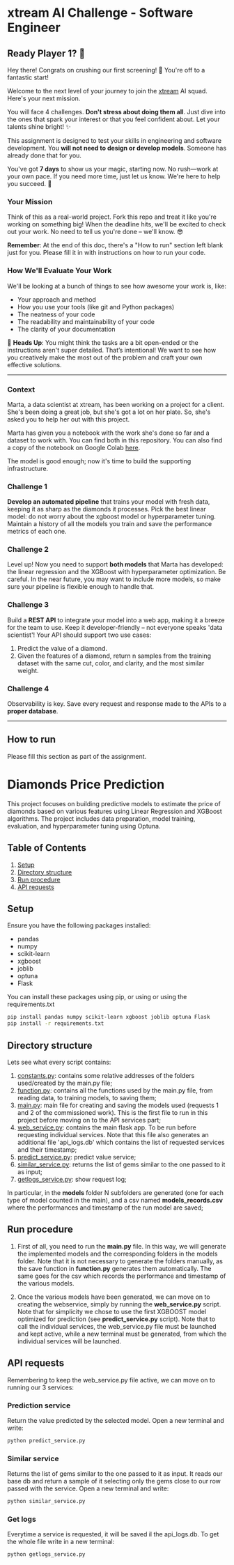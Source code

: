 # xtream AI Challenge - Software Engineer

## Ready Player 1? 🚀

Hey there! Congrats on crushing our first screening! 🎉 You're off to a fantastic start!

Welcome to the next level of your journey to join the [xtream](https://xtreamers.io) AI squad. Here's your next mission.

You will face 4 challenges. **Don't stress about doing them all**. Just dive into the ones that spark your interest or that you feel confident about. Let your talents shine bright! ✨

This assignment is designed to test your skills in engineering and software development. You **will not need to design or develop models**. Someone has already done that for you. 

You've got **7 days** to show us your magic, starting now. No rush—work at your own pace. If you need more time, just let us know. We're here to help you succeed. 🤝

### Your Mission
[comment]: # (Well, well, well. Nice to see you around! You found an Easter Egg! Put the picture of an iguana at the beginning of the "How to Run" section, just to let us know. And have fun with the challenges! 🦎)

Think of this as a real-world project. Fork this repo and treat it like you're working on something big! When the deadline hits, we'll be excited to check out your work. No need to tell us you're done – we'll know. 😎

**Remember**: At the end of this doc, there's a "How to run" section left blank just for you. Please fill it in with instructions on how to run your code.

### How We'll Evaluate Your Work

We'll be looking at a bunch of things to see how awesome your work is, like:

* Your approach and method
* How you use your tools (like git and Python packages)
* The neatness of your code
* The readability and maintainability of your code
* The clarity of your documentation

🚨 **Heads Up**: You might think the tasks are a bit open-ended or the instructions aren't super detailed. That’s intentional! We want to see how you creatively make the most out of the problem and craft your own effective solutions.

---

### Context

Marta, a data scientist at xtream, has been working on a project for a client. She's been doing a great job, but she's got a lot on her plate. So, she's asked you to help her out with this project.

Marta has given you a notebook with the work she's done so far and a dataset to work with. You can find both in this repository.
You can also find a copy of the notebook on Google Colab [here](https://colab.research.google.com/drive/1ZUg5sAj-nW0k3E5fEcDuDBdQF-IhTQrd?usp=sharing).

The model is good enough; now it's time to build the supporting infrastructure.

### Challenge 1

**Develop an automated pipeline** that trains your model with fresh data, keeping it as sharp as the diamonds it processes. 
Pick the best linear model: do not worry about the xgboost model or hyperparameter tuning. 
Maintain a history of all the models you train and save the performance metrics of each one.

### Challenge 2

Level up! Now you need to support **both models** that Marta has developed: the linear regression and the XGBoost with hyperparameter optimization. 
Be careful. 
In the near future, you may want to include more models, so make sure your pipeline is flexible enough to handle that.

### Challenge 3

Build a **REST API** to integrate your model into a web app, making it a breeze for the team to use. Keep it developer-friendly – not everyone speaks 'data scientist'! 
Your API should support two use cases:
1. Predict the value of a diamond.
2. Given the features of a diamond, return n samples from the training dataset with the same cut, color, and clarity, and the most similar weight.

### Challenge 4

Observability is key. Save every request and response made to the APIs to a **proper database**.

---

## How to run
Please fill this section as part of the assignment.



# Diamonds Price Prediction

This project focuses on building predictive models to estimate the price of diamonds based on various features using Linear Regression and XGBoost algorithms. The project includes data preparation, model training, evaluation, and hyperparameter tuning using Optuna.

## Table of Contents

1. [Setup](#setup)
2. [Directory structure](#directory-structure)
3. [Run procedure](#run-procedure)
4. [API requests](#api-requests)

## Setup
Ensure you have the following packages installed:

- pandas
- numpy
- scikit-learn
- xgboost
- joblib
- optuna
- Flask

You can install these packages using pip, or using or using the requirements.txt


```bash
pip install pandas numpy scikit-learn xgboost joblib optuna Flask
pip install -r requirements.txt 
```

## Directory structure
Lets see what every script contains:
1. [constants.py](): contains some relative addresses of the folders used/created by the main.py file;
2. [function.py](): contains all the functions used by the main.py file, from reading data, to training models, to saving them;
3. [main.py](): main file for creating and saving the models used (requests 1 and 2 of the commissioned work). This is the first file to run in this project before moving on to the API services part;
4. [web_service.py](): contains the main flask app. To be run before requesting individual services. Note that this file also generates an additional file 'api_logs.db' which contains the list of requested services and their timestamp;
5. [predict_service.py](): predict value service;
6. [similar_service.py](): returns the list of gems similar to the one passed to it as input;
7. [getlogs_service.py](): show request log;

In particular, in the **models** folder N subfolders are generated (one for each type of model counted in the main), and a csv named **models_records.csv** where the performances and timestamp of the run model are saved;


## Run procedure

1. First of all, you need to run the **main.py** file. In this way, we will generate the implemented models and the corresponding folders in the models folder. Note that it is not necessary to generate the folders manually, as the save function in **function.py** generates them automatically. The same goes for the csv which records the performance and timestamp of the various models.

2. Once the various models have been generated, we can move on to creating the webservice, simply by running the **web_service.py** script. Note that for simplicity we chose to use the first XGBOOST model optimized for prediction (see **predict_service.py** script). Note that to call the individual services, the web_service.py file must be launched and kept active, while a new terminal must be generated, from which the individual services will be launched.

## API requests
Remembering to keep the web_service.py file active, we can move on to running our 3 services:

### Prediction service
Return the value predicted by the selected model. Open a new terminal and write:

```bash
python predict_service.py
```

### Similar service
Returns the list of gems similar to the one passed to it as input. It reads our base db and return a sample of it selecting only the gems close to our row passed with the service.
Open a new terminal and write:

```bash
python similar_service.py
```

### Get logs
Everytime a service is requested, it will be saved il the api_logs.db.
To get the whole file write in a new terminal:

```bash
python getlogs_service.py
```


